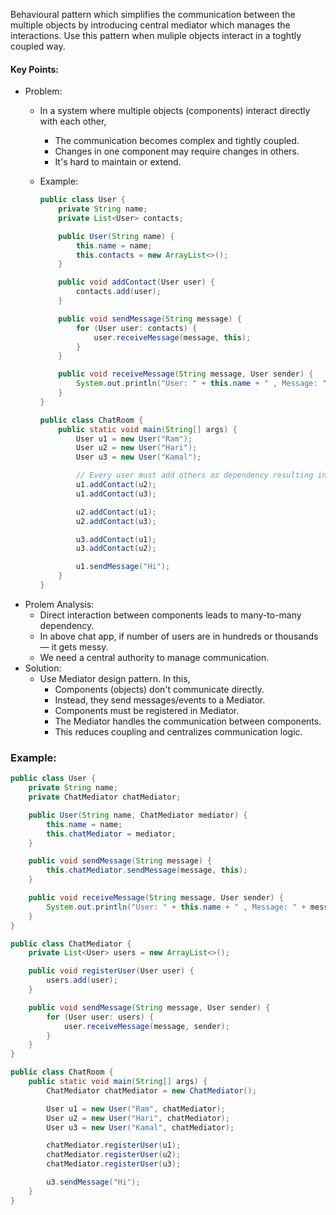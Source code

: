 Behavioural pattern which simplifies the communication between the multiple objects by introducing central mediator which manages the interactions. Use this pattern when muliple objects interact in a toghtly coupled way.

#### Key Points:
* Problem: 
    * In a system where multiple objects (components) interact directly with each other,
        * The communication becomes complex and tightly coupled.
        * Changes in one component may require changes in others.
        * It's hard to maintain or extend.
    * Example:
        ```java
        public class User {
            private String name;
            private List<User> contacts;

            public User(String name) {
                this.name = name;
                this.contacts = new ArrayList<>();
            }

            public void addContact(User user) {
                contacts.add(user);
            }

            public void sendMessage(String message) {
                for (User user: contacts) {
                    user.receiveMessage(message, this);
                }
            }

            public void receiveMessage(String message, User sender) {
                System.out.println("User: " + this.name + " , Message: " + message + " , Sender: " + sender.name);
            }
        }
        ```

        ```java
        public class ChatRoom {
            public static void main(String[] args) {
                User u1 = new User("Ram");
                User u2 = new User("Hari");
                User u3 = new User("Kamal");

                // Every user must add others as dependency resulting in tight coupling 
                u1.addContact(u2);
                u1.addContact(u3);

                u2.addContact(u1);
                u2.addContact(u3);

                u3.addContact(u1);
                u3.addContact(u2);

                u1.sendMessage("Hi");
            }
        }
        ```
* Prolem Analysis:
    * Direct interaction between components leads to many-to-many dependency.
    * In above chat app, if number of users are in hundreds or thousands — it gets messy.
    * We need a central authority to manage communication.    
* Solution:
    * Use Mediator design pattern. In this,
        * Components (objects) don't communicate directly.
        * Instead, they send messages/events to a Mediator.
        * Components must be registered in Mediator.
        * The Mediator handles the communication between components.
        * This reduces coupling and centralizes communication logic.

### Example:
```java
public class User {
    private String name;
    private ChatMediator chatMediator;

    public User(String name, ChatMediator mediator) {
        this.name = name;
        this.chatMediator = mediator;
    }

    public void sendMessage(String message) {
        this.chatMediator.sendMessage(message, this);
    }

    public void receiveMessage(String message, User sender) {
        System.out.println("User: " + this.name + " , Message: " + message + " , Sender: " + sender.name);
    }
}
```

```java
public class ChatMediator {
    private List<User> users = new ArrayList<>();

    public void registerUser(User user) {
        users.add(user);
    }

    public void sendMessage(String message, User sender) {
        for (User user: users) {
            user.receiveMessage(message, sender);
        }
    }
}
```

```java
public class ChatRoom {
    public static void main(String[] args) {
        ChatMediator chatMediator = new ChatMediator();

        User u1 = new User("Ram", chatMediator);
        User u2 = new User("Hari", chatMediator);
        User u3 = new User("Kamal", chatMediator);

        chatMediator.registerUser(u1);
        chatMediator.registerUser(u2);
        chatMediator.registerUser(u3);

        u3.sendMessage("Hi");
    }
}
```